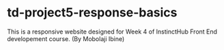 # td-project5-response-basics
This is a responsive website designed for Week 4 of InstinctHub Front End developement course. (By Mobolaji Ibine)
